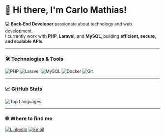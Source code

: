 # 👋 Hi there, I'm Carlo Mathias!

💻 **Back-End Developer** passionate about technology and web development.  
I currently work with **PHP**, **Laravel**, and **MySQL**, building **efficient, secure, and scalable APIs**.

---

### 🛠️ Technologies & Tools
![PHP](https://img.shields.io/badge/PHP-777BB4?style=for-the-badge&logo=php&logoColor=white)
![Laravel](https://img.shields.io/badge/Laravel-FF2D20?style=for-the-badge&logo=laravel&logoColor=white)
![MySQL](https://img.shields.io/badge/MySQL-4479A1?style=for-the-badge&logo=mysql&logoColor=white)
![Docker](https://img.shields.io/badge/Docker-2496ED?style=for-the-badge&logo=docker&logoColor=white)
![Git](https://img.shields.io/badge/Git-F05032?style=for-the-badge&logo=git&logoColor=white)

---

### 📈 GitHub Stats
![Top Languages](https://github-readme-stats.vercel.app/api/top-langs/?username=OlraCode&layout=compact&theme=radical)

---

### 🌐 Where to find me
[![LinkedIn](https://img.shields.io/badge/LinkedIn-Carlo%20Mathias-0A66C2?style=for-the-badge&logo=linkedin&logoColor=white)](https://www.linkedin.com/in/cemcosta)
[![Email](https://img.shields.io/badge/Email-cemcosta@gmail.com-D14836?style=for-the-badge&logo=gmail&logoColor=white)](mailto:cemcosta08@gmail.com)
